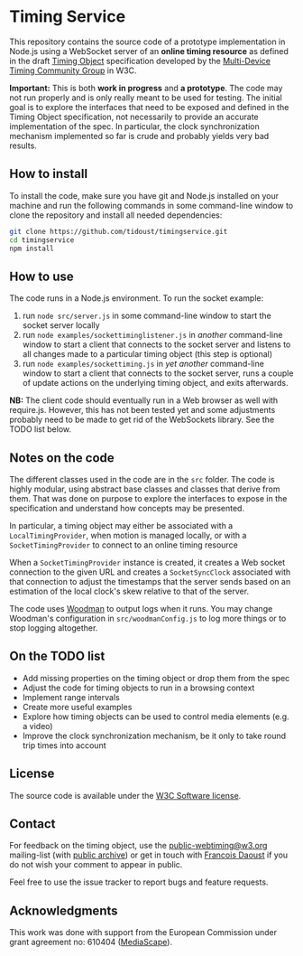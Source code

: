 # Timing Service

This repository contains the source code of a prototype implementation in Node.js using a WebSocket server of an **online timing resource** as defined in the draft [Timing Object](http://webtiming.github.io/timingobject/) specification developed by the [Multi-Device Timing Community Group](http://www.w3.org/Community/webtiming) in W3C.

**Important:** This is both **work in progress** and **a prototype**. The code may not run properly and is only really meant to be used for testing. The initial goal is to explore the interfaces that need to be exposed and defined in the Timing Object specification, not necessarily to provide an accurate implementation of the spec. In particular, the clock synchronization mechanism implemented so far is crude and probably yields very bad results.

## How to install

To install the code, make sure you have git and Node.js installed on your machine and run the following commands in some command-line window to clone the repository and install all needed dependencies:

```bash
git clone https://github.com/tidoust/timingservice.git
cd timingservice
npm install
```

## How to use

The code runs in a Node.js environment. To run the socket example:

1. run `node src/server.js` in some command-line window to start the socket server locally
2. run `node examples/sockettiminglistener.js` in *another* command-line window to start a client that connects to the socket server and listens to all changes made to a particular timing object (this step is optional)
3. run `node examples/sockettiming.js` in *yet another* command-line window to start a client that connects to the socket server, runs a couple of update actions on the underlying timing object, and exits afterwards.

**NB:** The client code should eventually run in a Web browser as well with require.js. However, this has not been tested yet and some adjustments probably need to be made to get rid of the WebSockets library. See the TODO list below.


## Notes on the code

The different classes used in the code are in the `src` folder. The code is highly modular, using abstract base classes and classes that derive from them. That was done on purpose to explore the interfaces to expose in the specification and understand how concepts may be presented.

In particular, a timing object may either be associated with a `LocalTimingProvider`, when motion is managed locally, or with a `SocketTimingProvider` to connect to an online timing resource

When a `SocketTimingProvider` instance is created, it creates a Web socket connection to the given URL and creates a `SocketSyncClock` associated with that connection to adjust the timestamps that the server sends based on an estimation of the local clock's skew relative to that of the server.

The code uses [Woodman](http://joshfire.github.io/woodman/index.html) to output logs when it runs. You may change Woodman's configuration in `src/woodmanConfig.js` to log more things or to stop logging altogether.


## On the TODO list

* Add missing properties on the timing object or drop them from the spec
* Adjust the code for timing objects to run in a browsing context
* Implement range intervals
* Create more useful examples
* Explore how timing objects can be used to control media elements (e.g. a video)
* Improve the clock synchronization mechanism, be it only to take round trip times into account

## License

The source code is available under the <a href="http://www.w3.org/Consortium/Legal/2002/copyright-software-20021231">W3C Software license</a>.</p>

## Contact

For feedback on the timing object, use the [public-webtiming@w3.org](mailto:public-webtiming@w3.org) mailing-list (with [public archive](http://lists.w3.org/Archives/Public/public-webtiming/)) or get in touch with [Francois Daoust](mailto:fd@w3.org) if you do not wish your comment to appear in public.

Feel free to use the issue tracker to report bugs and feature requests.

## Acknowledgments

This work was done with support from the European Commission under grant agreement no: 610404 ([MediaScape](http://www.mediascapeproject.eu/)).